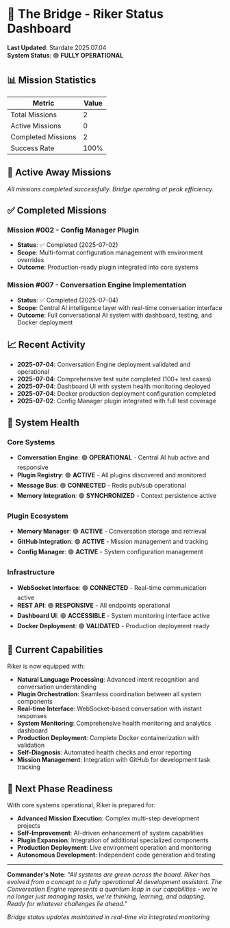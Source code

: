 # 🌉 The Bridge - Riker Status Dashboard

**Last Updated**: Stardate 2025.07.04  
**System Status**: 🟢 **FULLY OPERATIONAL**

## 📊 Mission Statistics

| Metric | Value |
|--------|-------|
| Total Missions | 2 |
| Active Missions | 0 |
| Completed Missions | 2 |
| Success Rate | 100% |

## 🚀 Active Away Missions

*All missions completed successfully. Bridge operating at peak efficiency.*

## ✅ Completed Missions

### Mission #002 - Config Manager Plugin
- **Status**: ✅ Completed (2025-07-02)
- **Scope**: Multi-format configuration management with environment overrides
- **Outcome**: Production-ready plugin integrated into core systems

### Mission #007 - Conversation Engine Implementation  
- **Status**: ✅ Completed (2025-07-04)
- **Scope**: Central AI intelligence layer with real-time conversation interface
- **Outcome**: Full conversational AI system with dashboard, testing, and Docker deployment

## 📈 Recent Activity

- **2025-07-04**: Conversation Engine deployment validated and operational
- **2025-07-04**: Comprehensive test suite completed (100+ test cases)
- **2025-07-04**: Dashboard UI with system health monitoring deployed
- **2025-07-04**: Docker production deployment configuration completed
- **2025-07-02**: Config Manager plugin integrated with full test coverage

## 🔧 System Health

### Core Systems
- **Conversation Engine**: 🟢 **OPERATIONAL** - Central AI hub active and responsive
- **Plugin Registry**: 🟢 **ACTIVE** - All plugins discovered and monitored
- **Message Bus**: 🟢 **CONNECTED** - Redis pub/sub operational
- **Memory Integration**: 🟢 **SYNCHRONIZED** - Context persistence active

### Plugin Ecosystem  
- **Memory Manager**: 🟢 **ACTIVE** - Conversation storage and retrieval
- **GitHub Integration**: 🟢 **ACTIVE** - Mission management and tracking
- **Config Manager**: 🟢 **ACTIVE** - System configuration management

### Infrastructure
- **WebSocket Interface**: 🟢 **CONNECTED** - Real-time communication active
- **REST API**: 🟢 **RESPONSIVE** - All endpoints operational  
- **Dashboard UI**: 🟢 **ACCESSIBLE** - System monitoring interface active
- **Docker Deployment**: 🟢 **VALIDATED** - Production deployment ready

## 🎯 Current Capabilities

Riker is now equipped with:

- **Natural Language Processing**: Advanced intent recognition and conversation understanding
- **Plugin Orchestration**: Seamless coordination between all system components  
- **Real-time Interface**: WebSocket-based conversation with instant responses
- **System Monitoring**: Comprehensive health monitoring and analytics dashboard
- **Production Deployment**: Complete Docker containerization with validation
- **Self-Diagnosis**: Automated health checks and error reporting
- **Mission Management**: Integration with GitHub for development task tracking

## 🔮 Next Phase Readiness

With core systems operational, Riker is prepared for:

- **Advanced Mission Execution**: Complex multi-step development projects
- **Self-Improvement**: AI-driven enhancement of system capabilities  
- **Plugin Expansion**: Integration of additional specialized components
- **Production Deployment**: Live environment operation and monitoring
- **Autonomous Development**: Independent code generation and testing

---

**Commander's Note**: *"All systems are green across the board. Riker has evolved from a concept to a fully operational AI development assistant. The Conversation Engine represents a quantum leap in our capabilities - we're no longer just managing tasks, we're thinking, learning, and adapting. Ready for whatever challenges lie ahead."*

*Bridge status updates maintained in real-time via integrated monitoring*
